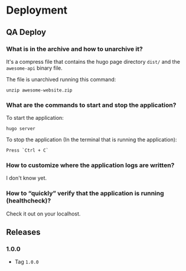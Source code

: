 # Deployment

## QA Deploy

### What is in the archive and how to unarchive it?

It's a compress file that contains the hugo page directory `dist/`
and the `awesome-api` binary file.

The file is unarchived running this command:

```shell
unzip awesome-website.zip
```

### What are the commands to start and stop the application?

To start the application:

```shell
hugo server
```

To stop the application (In the terminal that is running the application):

```shell
Press `Ctrl + C`
```

### How to customize where the application logs are written?

I don't know yet.

### How to “quickly” verify that the application is running (healthcheck)?

Check it out on your localhost.

## Releases

### 1.0.0

- Tag `1.0.0`
